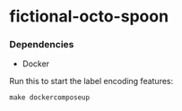 # fictional-octo-spoon


### Dependencies
- Docker

Run this to start the label encoding features:

```
make dockercomposeup
```